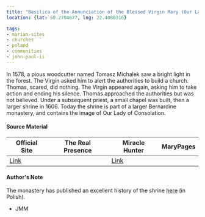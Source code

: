 ```yaml
---
title: "Basilica of the Annunciation of the Blessed Virgin Mary (Our Lady of Lezajsk, Lady of Consolation)"
location: {lat: 50.2704677, lng: 22.4080316}

tags:
- marian-sites
- churches
- poland
- communities
- john-paul-ii
---
```


In 1578, a pious woodcutter named Tomasz Michalek saw a bright light in the forest.  The Virgin asked him to alert the authorities to build a church.  Thomas, scared, did nothing.  The Virgin appeared again, asking him to take action and ending his silence.  Thomas approached the authorities but was not believed.  Under a subsequent priest, a small chapel was built, then a larger shrine in 1606.  Today the shrine is part of a larger Bernardine monastery, and contains the image of Our Lady of Consolation.

#### Source Material

| Official Site | The Real Presence | Miracle Hunter | MaryPages |
| --- | --- | --- | --- |
| [Link](https://lezajsk.bernardyni.pl/) | | [Link](https://www.miraclehunter.com/marian_apparitions/approved_apparitions/lejask/index.html) | |

#### Author's Note

The monastery has published an excellent history of the shrine [here](https://lezajsk.bernardyni.pl/historia/) (in Polish).

- JMM
